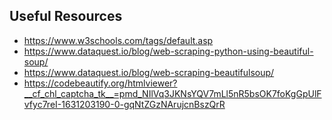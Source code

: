 ## Useful Resources
- https://www.w3schools.com/tags/default.asp
- https://www.dataquest.io/blog/web-scraping-python-using-beautiful-soup/
- https://www.dataquest.io/blog/web-scraping-beautifulsoup/
- https://codebeautify.org/htmlviewer?__cf_chl_captcha_tk__=pmd_NIlVq3JKNsYQV7mLl5nR5bsOK7foKgGpUlFvfyc7reI-1631203190-0-gqNtZGzNArujcnBszQrR
